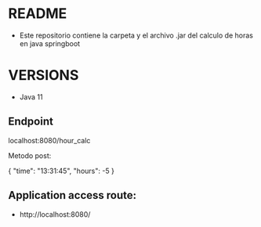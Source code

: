 # README

* Este repositorio contiene la carpeta y el archivo .jar del calculo de horas en java springboot

# VERSIONS

* Java 11

## Endpoint 

localhost:8080/hour_calc

Metodo post: 

{
    "time": "13:31:45",
    "hours": -5
}


## Application access route:

* http://localhost:8080/


